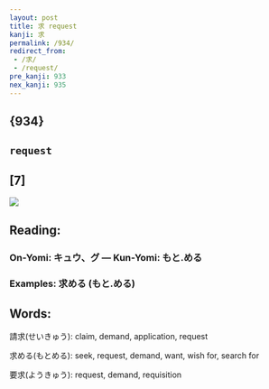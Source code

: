 ```yaml
---
layout: post
title: 求 request
kanji: 求
permalink: /934/
redirect_from:
 - /求/
 - /request/
pre_kanji: 933
nex_kanji: 935
---
```


## {934}

## `request`

## [7]

<div class="stroke"><img src="E6B182.png" /></div>

## Reading:

### On-Yomi: キュウ、グ &mdash; Kun-Yomi: もと.める

### Examples: 求める (もと.める)

## Words:

請求(せいきゅう): claim, demand, application, request

求める(もとめる): seek, request, demand, want, wish for, search for

要求(ようきゅう): request, demand, requisition
